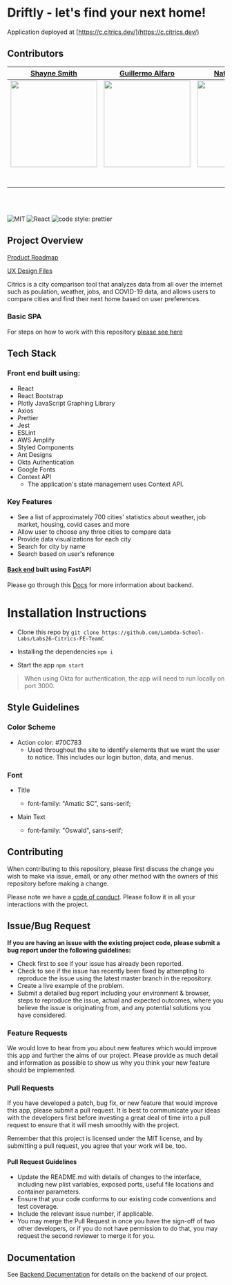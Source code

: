 # Driftly - let's find your next home!

Application deployed at [https://c.citrics.dev/](https://c.citrics.dev/)

## Contributors

|                                                       [Shayne Smith](https://github.com/shayne-smith)                                                        |                                                      [Guillermo Alfaro](https://github.com/galfarotolon)                                                       |                                                       [Nathan Nguyen](https://github.com/NathanNNguyen)                                                        |
| :-------------------------------------------------------------------------------------------------------------------------------------------: | :-----------------------------------------------------------------------------------------------------------------------------------------: | :-------------------------------------------------------------------------------------------------------------------------------------------: |
| [<img src="https://ca.slack-edge.com/ESZCHB482-W0123RTM51V-bf749dc3288f-512" width = "200" />](https://github.com/) | [<img src="https://ca.slack-edge.com/ESZCHB482-W0123RTV5QX-3ba8de22b37c-512" width = "200" />](https://github.com/) | [<img src="https://ca.slack-edge.com/ESZCHB482-W012QNUUE6Q-79b5f4d3d5d8-512" width = "200" />](https://github.com/) |
|                                [<img src="https://github.com/favicon.ico" width="15"> ](https://github.com/shayne-smith)                                |                            [<img src="https://github.com/favicon.ico" width="15"> ](https://github.com/galfarotolon)                             |                          [<img src="https://github.com/favicon.ico" width="15"> ](https://github.com/NathanNNguyen)                           |
|                 [ <img src="https://static.licdn.com/sc/h/al2o9zrvru7aqj8e1x2rzsrca" width="15"> ](https://www.linkedin.com/in/shayne-smith1)                 |                [ <img src="https://static.licdn.com/sc/h/al2o9zrvru7aqj8e1x2rzsrca" width="15"> ](https://www.linkedin.com/in/guillermo-alfaro)                |                 [ <img src="https://static.licdn.com/sc/h/al2o9zrvru7aqj8e1x2rzsrca" width="15"> ](https://www.linkedin.com/in/nathannnguyen)                 |

<br>
<br>

![MIT](https://img.shields.io/packagist/l/doctrine/orm.svg)
![React](https://img.shields.io/badge/react-v16.7.0--alpha.2-blue.svg)
![code style: prettier](https://img.shields.io/badge/code_style-prettier-ff69b4.svg?style=flat-square)

## Project Overview

[Product Roadmap](https://www.notion.so/Citrics-Roadmap-98a5614b708745ccae4ca55960ea8e1b)

[UX Design Files](https://www.figma.com/file/SuHUelhKGOOHyHmfgcXPrG/Identity?node-id=0%3A1)

Citrics is a city comparison tool that analyzes data from all over the internet such as poulation, weather, jobs, and COVID-19 data, and allows users to compare cities and find their next home based on user preferences. 

### Basic SPA

For steps on how to work with this repository [please see here](https://docs.labs.lambdaschool.com/labs-spa-starter/)

## Tech Stack

### Front end built using:

- React
- React Bootstrap
- Plotly JavaScript Graphing Library
- Axios
- Prettier
- Jest
- ESLint
- AWS Amplify
- Styled Components
- Ant Designs
- Okta Authentication
- Google Fonts
- Context API
  - The application's state management uses Context API.

### Key Features

- See a list of approximately 700 cities' statistics about weather, job market, housing, covid cases and more
- Allow user to choose any three cities to compare data
- Provide data visualizations for each city
- Search for city by name
- Search based on user's reference

#### [Back end](http://driftly-ds-api.eba-pqp2r6up.us-east-2.elasticbeanstalk.com/#/default) built using FastAPI

Please go through this [Docs](https://github.com/Lambda-School-Labs/Labs26-Citrics-DS-TeamC) for more information about backend.

# Installation Instructions
- Clone this repo by `git clone https://github.com/Lambda-School-Labs/Labs26-Citrics-FE-TeamC`

- Installing the dependencies `npm i`

- Start the app `npm start`

> When using Okta for authentication, the app will need to run locally on port 3000.

## Style Guidelines

### Color Scheme

- Action color: #70C783
  - Used throughout the site to identify elements that we want the user to notice. This includes our login button, data, and menus.

### Font
- Title
  - font-family: "Amatic SC", sans-serif;

- Main Text
  - font-family: "Oswald", sans-serif;

## Contributing

When contributing to this repository, please first discuss the change you wish to make via issue, email, or any other method with the owners of this repository before making a change.

Please note we have a [code of conduct](./CODE_OF_CONDUCT.md). Please follow it in all your interactions with the project.

## Issue/Bug Request

**If you are having an issue with the existing project code, please submit a bug report under the following guidelines:**

- Check first to see if your issue has already been reported.
- Check to see if the issue has recently been fixed by attempting to reproduce the issue using the latest master branch in the repository.
- Create a live example of the problem.
- Submit a detailed bug report including your environment & browser, steps to reproduce the issue, actual and expected outcomes, where you believe the issue is originating from, and any potential solutions you have considered.

### Feature Requests

We would love to hear from you about new features which would improve this app and further the aims of our project. Please provide as much detail and information as possible to show us why you think your new feature should be implemented.

### Pull Requests

If you have developed a patch, bug fix, or new feature that would improve this app, please submit a pull request. It is best to communicate your ideas with the developers first before investing a great deal of time into a pull request to ensure that it will mesh smoothly with the project.

Remember that this project is licensed under the MIT license, and by submitting a pull request, you agree that your work will be, too.

#### Pull Request Guidelines

- Update the README.md with details of changes to the interface, including new plist variables, exposed ports, useful file locations and container parameters.
- Ensure that your code conforms to our existing code conventions and test coverage.
- Include the relevant issue number, if applicable.
- You may merge the Pull Request in once you have the sign-off of two other developers, or if you do not have permission to do that, you may request the second reviewer to merge it for you.

## Documentation

See [Backend Documentation](http://driftly-ds-api.eba-pqp2r6up.us-east-2.elasticbeanstalk.com/#/default) for details on the backend of our project.
